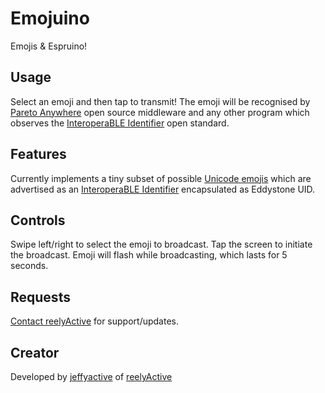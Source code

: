 # Emojuino

Emojis & Espruino!


## Usage

Select an emoji and then tap to transmit!  The emoji will be recognised by [Pareto Anywhere](https://www.reelyactive.com/pareto/anywhere/) open source middleware and any other program which observes the [InteroperaBLE Identifier](https://reelyactive.github.io/interoperable-identifier/) open standard.


## Features

Currently implements a tiny subset of possible [Unicode emojis](https://unicode.org/emoji/charts/full-emoji-list.html) which are advertised as an [InteroperaBLE Identifier](https://reelyactive.github.io/interoperable-identifier/) encapsulated as Eddystone UID.


## Controls

Swipe left/right to select the emoji to broadcast.  Tap the screen to initiate the broadcast.  Emoji will flash while broadcasting, which lasts for 5 seconds.


## Requests

[Contact reelyActive](https://www.reelyactive.com/contact/) for support/updates.


## Creator

Developed by [jeffyactive](https://github.com/jeffyactive) of [reelyActive](https://www.reelyactive.com)
